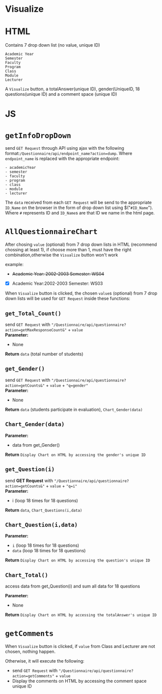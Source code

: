 Visualize
===
HTML
===
Contains 7 drop down list (no value, unique ID)
```
Academic Year
Semester
Faculty
Program
Class
Module
Lecturer
```
A ``Visualize`` button, a totalAnswer(unique ID), gender(UniqueID, 18 questions(unique ID) and a comment space (unique ID)

JS
===
``getInfoDropDown``
===
send `GET Request` through API using ajax with the following format:``/Questionnaire/api/endpoint_name?action=dump``.
Where ``endpoint_name`` is replaced with the appropriate endpoint:
```
- academicYear
- semester
- faculty
- program
- class
- module
- lecturer
```
The `data` received from each `GET Request` will be send to the appropriate ``ID_Name`` on the browser in the form of drop down list using $("``#ID_Name``").
Where ``#`` represents ID and  ``ID_Name``s are that ID we name in the html page.

``AllQuestionnaireChart``
===
After chosing `value` (optional) from 7 drop down lists in HTML (recommend chossing at least 1), if choose more than 1, must have the right combination,otherwise the ``Visualize`` button won't work

example:
- ~~Academic Year: 2002-2003 Semester: WS04~~
-  [x] Academic Year:2002-2003 Semester: WS03

When ``Visualize`` button is clicked, the chosen `value`s (optional) from 7 drop down lists will be used for ``GET Request`` inside these functions:

`get_Total_Count()`
---

send `GET Request` with `"/Questionnaire/api/questionnaire?action=getMaxResponseCount&"` + `value`\
**Parameter:**
+ None

**Return** `data` (total number of students)

`get_Gender()`
---
send `GET Request` with `"/Questionnaire/api/questionnaire?action=getCounts&"` + `value` + `"q=gender"`\
**Parameter:**
+ None

**Return** `data` (students participate in evaluation), `Chart_Gender(data)`

`Chart_Gender(data)`
---
**Parameter:** 
+ data from get_Gender()

**Return** `Display Chart on HTML by accessing the gender's unique ID`

`get_Question(i)`
---
send **GET Request** with `"/Questionnaire/api/questionnaire?action=getCounts&"` + `value` + `"q=i"`\
**Parameter:** 
+ i (loop 18 times for 18 questions)

**Return** `data`, `Chart_Questions(i,data)` 

`Chart_Question(i,data)`
---
**Parameter:**
+ `i` (loop 18 times for 18 questions)
+ `data` (loop 18 times for 18 questions)

**Return** `Display Chart on HTML by accessing the question's unique ID`

`Chart_Total()`
---
access data from get_Question(i) and sum all data for 18 questions

**Parameter:** 
+ None

**Return** `Display Chart on HTML by accessing the totalAnswer's unique ID`

``getComments``
===
When ``Visualize`` button is clicked, if `value` from Class and Lecturer are not chosen, nothing happen.

Otherwise, it will execute the following:
+ send `GET Request` with `"/Questionnaire/api/questionnaire?action=getComments"` + `value`
+ Display the comments on HTML by accessing the comment space unique ID
